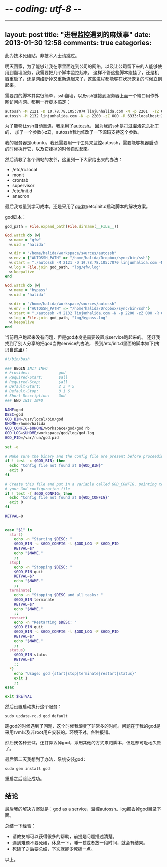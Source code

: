 # -*- coding: utf-8 -*-
---
layout: post
title: "进程监控遇到的麻烦事"
date: 2013-01-30 12:58
comments: true
categories:
---

此为技术死磕贴，非技术人士请跳过。

明天回家，为了能够让我在家里面连到公司的网络，以及让公司留下来的人能够使用到翻墙服务，我需要把几个脚本监控起来。
这样不管这些脚本跑挂了，还是机器重启了，还是网络断掉又重新连起来了，这些进程都能够在状况恢复的时候立刻起来。

需要跑的脚本其实很简单，ssh翻墙，以及ssh链接到服务器上面一个端口用作外网访问内网。都用一行脚本搞定：

```bash
autossh -M 2121 -D 10.78.78.105:7070 linjunhalida.com -N -p 2201  -zZ OOO
autossh -M 2132 linjunhalida.com -N -p 2200 -zZ OOO -R 6333:localhost:22
```

为了能够让ssh自动重连，我采用了[autossh](http://www.harding.motd.ca/autossh/)。
因为我的ssh是[打过混淆包头补丁](http://blog.linjunhalida.com/blog/obfuscated-openssh/)的，
加了一个参数(-zZ)，autossh我也修改了一下源码支持这个参数。

我的服务器是ubuntu，我还需要用一个工具来监控autossh，需要能够机器启动的时候执行它，以及它挂掉的时候自动起来。

然后请教了各个网站的友邻，这里列一下大家给出来的办法：

- /etc/rc.local
- monit
- crontab
- supervisor
- /etc/init.d
- anacron

最后我考量到学习成本，还是采用了[god](http://godrb.com/)加/etc/init.d启动脚本的解决方案。

god脚本：

```ruby
god_path = File.expand_path(File.dirname(__FILE__))

God.watch do |w|
  w.name = "gfw"
  w.uid = 'halida'

  w.dir = "/home/halida/workspace/sources/autossh"
  w.env = {"AUTOSSH_PATH" => "/home/halida/Dropbox/sync/bin/ssh"}
  w.start = "./autossh -M 2121 -D 10.78.78.105:7070 linjunhalida.com -N -p 2201  -zZ OOO"
  w.log = File.join god_path, "log/gfw.log"
  w.keepalive
end

God.watch do |w|
  w.name = "bypass"
  w.uid = 'halida'

  w.dir = "/home/halida/workspace/sources/autossh"
  w.env = {"AUTOSSH_PATH" => "/home/halida/Dropbox/sync/bin/ssh"}
  w.start = "./autossh -M 2132 linjunhalida.com -N -p 2200 -zZ OOO -R 6333:localhost:22"
  w.log = File.join god_path, "log/bypass.log"
  w.keepalive
end
```

当前用户跑起来没有问题，但是god本身是需要设置成service跑起来的。
还好我找到了别人分享的把god当做service的办法，
丢到/etc/init.d里面的脚本如下(拷贝自[这里](https://gist.github.com/1640121))：

```bash
#!/bin/bash
 
### BEGIN INIT INFO
# Provides:             god
# Required-Start:       $all
# Required-Stop:        $all
# Default-Start:        2 3 4 5
# Default-Stop:         0 1 6
# Short-Description:    God
### END INIT INFO
 
NAME=god
DESC=god
GOD_BIN=/usr/local/bin/god
UHOME=/home/halida
GOD_CONFIG=$UHOME/workspace/god/god.rb
GOD_LOG=$UHOME/workspace/god/log/god.log
GOD_PID=/var/run/god.pid
 
set -e
 
# Make sure the binary and the config file are present before proceeding
if ! test -x $GOD_BIN; then
  echo "Config file not found at ${GOD_BIN}"
  exit 0
fi
 
# Create this file and put in a variable called GOD_CONFIG, pointing to
# your God configuration file
if ! test -f $GOD_CONFIG; then
  echo "Config file not found at ${GOD_CONFIG}"
  exit 0
fi
 
RETVAL=0
 

case "$1" in
  start)
    echo -n "Starting $DESC: "
    $GOD_BIN -c $GOD_CONFIG -l $GOD_LOG -P $GOD_PID
    RETVAL=$?
    echo "$NAME."
    ;;
  stop)
    echo -n "Stopping $DESC: "
    $GOD_BIN quit
    RETVAL=$?
    echo "$NAME."
    ;;
  terminate)
    echo -n "Stopping $DESC and all tasks: "
    $GOD_BIN terminate
    RETVAL=$?
    echo "$NAME."
    ;;
  restart)
    echo -n "Restarting $DESC: "
    $GOD_BIN quit
    $GOD_BIN -c $GOD_CONFIG -l $GOD_LOG -P $GOD_PID
    RETVAL=$?
    echo "$NAME."
    ;;
  status)
    $GOD_BIN status
    RETVAL=$?
    ;;
  *)
    echo "Usage: god {start|stop|terminate|restart|status}"
    exit 1
    ;;
esac

exit $RETVAL
```

然后设置启动执行这个服务：

    sudo update-rc.d god default


跑god的时候遇到了问题，这个时候我浪费了非常多的时间。问题在于我的god是采用rvm以及非root用户安装的。环境不对。各种报错。

然后我各种尝试，还打算丢掉god，采用其他的方式来跑脚本，但是都可耻地失败了。

最后第二天我想到了办法，系统安装god：

    sudo gem install god

重启之后验证成功。

结论
-------------------

最后我的解决方案就是：god as a service，监控autossh。log都丢掉god目录下面。

总结一下经验：

- 请教友邻可以获得很多的帮助，前提是问题描述清楚。
- 遇到难题不要死磕，休息一下，睡一觉或者放一段时间，就会有结果。
- 死磕了之后要总结，下次就能少死磕一点。

以上。